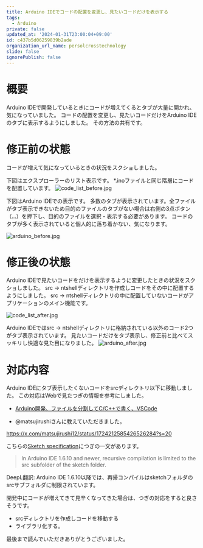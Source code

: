 ```yaml
---
title: Arduino IDEでコードの配置を変更し、見たいコードだけを表示する
tags:
  - Arduino
private: false
updated_at: '2024-01-31T23:00:04+09:00'
id: c437b5d06259839b2ade
organization_url_name: persolcrosstechnology
slide: false
ignorePublish: false
---
```

# 概要
Arduino IDEで開発しているときにコードが増えてくるとタブが大量に開かれ、気になっていました。
コードの配置を変更し、見たいコードだけをArduino IDEのタブに表示するようにしました。
その方法の共有です。

# 修正前の状態
コードが増えて気になっているときの状況をスクショしました。

下図はエクスプローラーのリスト表示です。
*.inoファイルと同じ階層にコードを配置しています。
![code_list_before.jpg](https://qiita-image-store.s3.ap-northeast-1.amazonaws.com/0/171866/889e8481-c61c-3e7f-253b-fbb52bc96a19.jpeg)


下図はArduino IDEでの表示です。
多数のタブが表示されています。全ファイルがタブ表示できないため目的のファイルのタブがない場合は右側の3点ボタン（...）を押下し、目的のファイルを選択・表示する必要があります。
コードのタブが多く表示されていると個人的に落ち着かない、気になります。

![arduino_before.jpg](https://qiita-image-store.s3.ap-northeast-1.amazonaws.com/0/171866/954b91ef-ef1e-bb4a-8638-a09581885b41.jpeg)


# 修正後の状態
Arduino IDEで見たいコードをだけを表示するように変更したときの状況をスクショしました。
src -> ntshellディレクトリを作成しコードをその中に配置するようにしました。
src -> ntshellディレクトリの中に配置していないコードがアプリケーションのメイン機能です。

![code_list_after.jpg](https://qiita-image-store.s3.ap-northeast-1.amazonaws.com/0/171866/caacbee0-227a-912a-5026-cc8fb79372d5.jpeg)

Arduino IDEではsrc -> ntshellディレクトリに格納されている以外のコード2つがタブ表示されています。
見たいコードだけをタブ表示し、修正前と比べてスッキリし快適な見た目になりました。
![arduino_after.jpg](https://qiita-image-store.s3.ap-northeast-1.amazonaws.com/0/171866/02a6f2cf-2fb2-a7cd-866c-2a6b3a7b57c1.jpeg)


# 対応内容
Arduino IDEにタブ表示したくないコードをsrcディレクトリ以下に移動しました。
この対応はWebで見たつぎの情報を参考にしました。

* [Arduino開発、ファイルを分割してC/C++で書く、VSCode](https://qiita.com/somehiro/items/6a6d954be159b6a5fccd)

* @matsujirushiさんに教えていただきました。

https://x.com/matsujirushi12/status/1724212585426526284?s=20


こちらの[Sketch specification](https://arduino.github.io/arduino-cli/0.27/sketch-specification/#src-subfolder)につぎの一文があります。

> In Arduino IDE 1.6.10 and newer, recursive compilation is limited to the src subfolder of the sketch folder.

DeepL翻訳:
Arduino IDE 1.6.10以降では、再帰コンパイルはsketchフォルダのsrcサブフォルダに制限されています。

開発中にコードが増えてきて見辛くなってきた場合は、つぎの対応をすると良さそうです。

* srcディレクトリを作成しコードを移動する
* ライブラリ化する。


最後まで読んでいただきありがとうございました。
